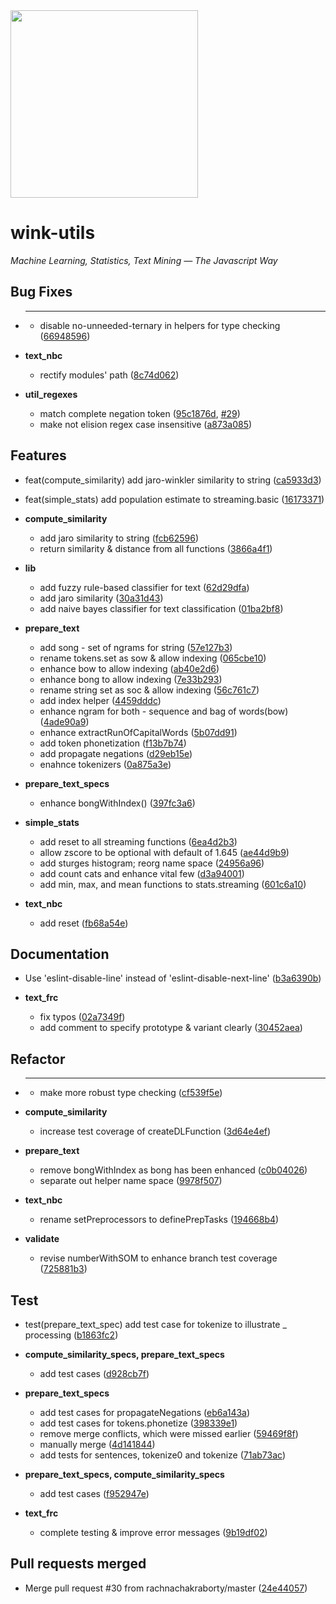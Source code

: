 <img width="300px" src="https://cloud.githubusercontent.com/assets/9491/22882618/0b02eb24-f212-11e6-9432-6189de9d17cc.png" />

# wink-utils

_Machine Learning, Statistics, Text Mining — The Javascript Way_



## Bug Fixes

  - *****
    - disable no-unneeded-ternary in helpers for type checking
  ([66948596](git@github.com:decisively/wink-utils.git/commit/66948596985c164328b403c2d02cea8b278cf1c0))

  - **text_nbc**
    - rectify modules' path
  ([8c74d062](git@github.com:decisively/wink-utils.git/commit/8c74d06218e3218f88c144d09b340250bdd169f7))

  - **util_regexes**
    - match complete negation token
  ([95c1876d](git@github.com:decisively/wink-utils.git/commit/95c1876d47355bcd74c3b7599e76cbfc97f12e9e),
   [#29](git@github.com:decisively/wink-utils.git/issues/29))
    - make not elision regex case insensitive
  ([a873a085](git@github.com:decisively/wink-utils.git/commit/a873a085f76d756618d872e2941b9e218bc7b166))




## Features
  - feat(compute_similarity) add jaro-winkler similarity to string
  ([ca5933d3](git@github.com:decisively/wink-utils.git/commit/ca5933d3ba1a3efb058e4942400de38e44c610a4))
  - feat(simple_stats) add population estimate to streaming.basic
  ([16173371](git@github.com:decisively/wink-utils.git/commit/1617337187d44341aaa77fdf08ac0d901712075e))

  - **compute_similarity**
    - add jaro similarity to string
  ([fcb62596](git@github.com:decisively/wink-utils.git/commit/fcb625962d6c5b06e89c5cddd716e7f88a557acb))
    - return similarity & distance from all functions
  ([3866a4f1](git@github.com:decisively/wink-utils.git/commit/3866a4f1c27e45738129d1212282f36dc76b6df2))

  - **lib**
    - add fuzzy rule-based classifier for text
  ([62d29dfa](git@github.com:decisively/wink-utils.git/commit/62d29dfa378b8a9afe363417f9c680237a9b2b69))
    - add jaro similarity
  ([30a31d43](git@github.com:decisively/wink-utils.git/commit/30a31d4319e471baff367a3960e52884cc8afbc2))
    - add naive bayes classifier for text classification
  ([01ba2bf8](git@github.com:decisively/wink-utils.git/commit/01ba2bf8258ec749230b13b2d8c24841e444bfe9))

  - **prepare_text**
    - add song - set of ngrams for string
  ([57e127b3](git@github.com:decisively/wink-utils.git/commit/57e127b3a54241d9978a20c841e1ff9ff0f8b14f))
    - rename tokens.set as sow & allow indexing
  ([065cbe10](git@github.com:decisively/wink-utils.git/commit/065cbe10144974e2735f319aedf50eb088194f31))
    - enhance bow to allow indexing
  ([ab40e2d6](git@github.com:decisively/wink-utils.git/commit/ab40e2d6041b5c8cae6e09d8edcc5f1bcdc62d86))
    - enhance bong to allow indexing
  ([7e33b293](git@github.com:decisively/wink-utils.git/commit/7e33b29352dc76d8a591b8396360494b15b505bb))
    - rename string set as soc & allow indexing
  ([56c761c7](git@github.com:decisively/wink-utils.git/commit/56c761c7ff13e84a386f6a7fc2ae70de048b33ad))
    - add index helper
  ([4459dddc](git@github.com:decisively/wink-utils.git/commit/4459dddc3f34a3e2c6a29aab84d997b84b9189c2))
    - enhance ngram for both - sequence and bag of words(bow)
  ([4ade90a9](git@github.com:decisively/wink-utils.git/commit/4ade90a9efc27ea5a56d8ef99e3e7cff6462e0ac))
    - enhance extractRunOfCapitalWords
  ([5b07dd91](git@github.com:decisively/wink-utils.git/commit/5b07dd91670f235b908caea38be7c4061cf68c1f))
    - add token phonetization
  ([f13b7b74](git@github.com:decisively/wink-utils.git/commit/f13b7b749bb2d03318e937719ec5c79140299ec7))
    - add propagate negations
  ([d29eb15e](git@github.com:decisively/wink-utils.git/commit/d29eb15ea6e63756fee6896f9567ec01fe19d30b))
    - enahnce tokenizers
  ([0a875a3e](git@github.com:decisively/wink-utils.git/commit/0a875a3eefee7ad4d97e6551e7b512f53fbdafdf))

  - **prepare_text_specs**
    - enhance bongWithIndex()
  ([397fc3a6](git@github.com:decisively/wink-utils.git/commit/397fc3a65d6252a8303fd36a10c91c9ab4905348))

  - **simple_stats**
    - add reset to all streaming functions
  ([6ea4d2b3](git@github.com:decisively/wink-utils.git/commit/6ea4d2b31297bfa407d74ec4d9ed4af776435fda))
    - allow zscore to be optional with default of 1.645
  ([ae44d9b9](git@github.com:decisively/wink-utils.git/commit/ae44d9b994ef04b0311ebea178fd4b400a9182e5))
    - add sturges histogram; reorg name space
  ([24956a96](git@github.com:decisively/wink-utils.git/commit/24956a96777822ef7c8e66af8f6e40f8a8b992a1))
    - add count cats and enhance vital few
  ([d3a94001](git@github.com:decisively/wink-utils.git/commit/d3a94001577957a9133b3face9ab92b33112811c))
    - add min, max, and mean functions to stats.streaming
  ([601c6a10](git@github.com:decisively/wink-utils.git/commit/601c6a106ede637910c58f96761c6c9675e03c46))

  - **text_nbc**
    - add reset
  ([fb68a54e](git@github.com:decisively/wink-utils.git/commit/fb68a54ebc579ee49fa0541af584d17d6d09c740))




## Documentation
  - Use 'eslint-disable-line' instead of 'eslint-disable-next-line'
  ([b3a6390b](git@github.com:decisively/wink-utils.git/commit/b3a6390bb163d9075c81d59529b0b4c1a8a23313))

  - **text_frc**
    - fix typos
  ([02a7349f](git@github.com:decisively/wink-utils.git/commit/02a7349f86214a9197bf8d42ec137b1e573ea325))
    - add comment to specify prototype & variant clearly
  ([30452aea](git@github.com:decisively/wink-utils.git/commit/30452aea7e431aacdb79de3d8cca0f325397c98d))




## Refactor

  - *****
    - make more robust type checking
  ([cf539f5e](git@github.com:decisively/wink-utils.git/commit/cf539f5e1dc31655c9bcb905491ab45e107b05cb))

  - **compute_similarity**
    - increase test coverage of createDLFunction
  ([3d64e4ef](git@github.com:decisively/wink-utils.git/commit/3d64e4ef75cd61373a77a8b252a3ecfe31144745))

  - **prepare_text**
    - remove bongWithIndex as bong has been enhanced
  ([c0b04026](git@github.com:decisively/wink-utils.git/commit/c0b040262c6c42d3eee93ed41ef3aa72109cf4b1))
    - separate out helper name space
  ([9978f507](git@github.com:decisively/wink-utils.git/commit/9978f5079438a3c1224f4134b32a428b0014aecb))

  - **text_nbc**
    - rename setPreprocessors to definePrepTasks
  ([194668b4](git@github.com:decisively/wink-utils.git/commit/194668b4b4c4a94db6ba4d31f1166ddecd2c22c4))

  - **validate**
    - revise numberWithSOM to enhance branch test coverage
  ([725881b3](git@github.com:decisively/wink-utils.git/commit/725881b396f2f61f3e75ef4e9f5402a6084368c5))




## Test
  - test(prepare_text_spec) add test case for tokenize to illustrate _ processing
  ([b1863fc2](git@github.com:decisively/wink-utils.git/commit/b1863fc25b7c4cbc390197669c572165b269969b))

  - **compute_similarity_specs, prepare_text_specs**
    - add test cases
  ([d928cb7f](git@github.com:decisively/wink-utils.git/commit/d928cb7fcd3790ac8846bc4532ca0bf69c3cc219))

  - **prepare_text_specs**
    - add test cases for propagateNegations
  ([eb6a143a](git@github.com:decisively/wink-utils.git/commit/eb6a143ac016a5199ea8e51d62963067d24dd170))
    - add test cases for tokens.phonetize
  ([398339e1](git@github.com:decisively/wink-utils.git/commit/398339e1101bd78fc30ddf365916aa006dd9b9a1))
    - remove merge conflicts, which were missed earlier
  ([59469f8f](git@github.com:decisively/wink-utils.git/commit/59469f8fa8c5a3802204db7b09b31a3fa0eec3b0))
    - manually merge
  ([4d141844](git@github.com:decisively/wink-utils.git/commit/4d1418444014dd32b4476560cd7210c03a2342fc))
    - add tests for sentences, tokenize0 and tokenize
  ([71ab73ac](git@github.com:decisively/wink-utils.git/commit/71ab73ac0cddb2f45115e5db200388c3725ec9fe))

  - **prepare_text_specs, compute_similarity_specs**
    - add test cases
  ([f952947e](git@github.com:decisively/wink-utils.git/commit/f952947e4169c7c77eaafa3af66811c1e32b0be5))

  - **text_frc**
    - complete testing & improve error messages
  ([9b19df02](git@github.com:decisively/wink-utils.git/commit/9b19df02078d040537a637ad10a0caa3f067c040))




## Pull requests merged
  - Merge pull request #30 from rachnachakraborty/master
  ([24e44057](git@github.com:decisively/wink-utils.git/commit/24e44057efd0c32ae58875ca21d00b7dc5922f9a))




